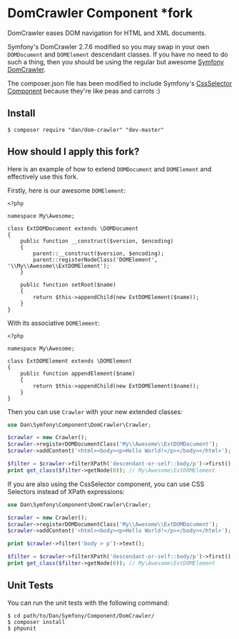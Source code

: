 DomCrawler Component *fork
==========================

DomCrawler eases DOM navigation for HTML and XML documents.

Symfony's DomCrawler 2.7.6 modified so you may swap in your own `DOMDocument`
and `DOMElement` descendant classes. If you have no need to do such a thing, 
then you should be using the regular but awesome [Symfony DomCrawler](https://github.com/symfony/dom-crawler).

The composer.json file has been modified to include Symfony's [CssSelector Component](https://github.com/symfony/css-selector)
because they're like peas and carrots :)

Install
-------

    $ composer require "dan/dom-crawler" "dev-master"


How should I apply this fork?
-----------------------------

Here is an example of how to extend `DOMDocument` and `DOMElement` and 
effectively use this fork.

Firstly, here is our awesome `DOMElement`:

```
<?php

namespace My\Awesome;

class ExtDOMDocument extends \DOMDocument
{
    public function __construct($version, $encoding)
    {
        parent::__construct($version, $encoding);
        parent::registerNodeClass('DOMElement', '\\My\\Awesome\\ExtDOMElement');
    }

    public function setRoot($name) 
    {
        return $this->appendChild(new ExtDOMElement($name));
    }
}
```

With its associative `DOMElement`:

```
<?php

namespace My\Awesome;

class ExtDOMElement extends \DOMElement
{
    public function appendElement($name) 
    {
        return $this->appendChild(new ExtDOMElement($name));
    }
}
```

Then you can use `Crawler` with your new extended classes:

```php
use Dan\Symfony\Component\DomCrawler\Crawler;

$crawler = new Crawler();
$crawler->registerDOMDocumentClass('My\\Awesome\\ExtDOMDocument');
$crawler->addContent('<html><body><p>Hello World!</p></body></html>');

$filter = $crawler->filterXPath('descendant-or-self::body/p')->first();
print get_class($filter->getNode(0)); // My\Awesome\ExtDOMElement
```

If you are also using the CssSelector component, you can use CSS Selectors
instead of XPath expressions:

```php
use Dan\Symfony\Component\DomCrawler\Crawler;

$crawler = new Crawler();
$crawler->registerDOMDocumentClass('My\\Awesome\\ExtDOMDocument');
$crawler->addContent('<html><body><p>Hello World!</p></body></html>');

print $crawler->filter('body > p')->text();

$filter = $crawler->filterXPath('descendant-or-self::body/p')->first();
print get_class($filter->getNode(0)); // My\Awesome\ExtDOMElement
```

Unit Tests
--------------------

You can run the unit tests with the following command:

    $ cd path/to/Dan/Symfony/Component/DomCrawler/
    $ composer install
    $ phpunit
    